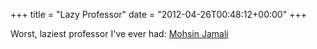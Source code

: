 +++
title = "Lazy Professor"
date = "2012-04-26T00:48:12+00:00"
+++

Worst, laziest professor I've ever had: <a href="http://www.eng.utoledo.edu/eecs/faculty_web/~mjamali/">Mohsin Jamali</a>
			